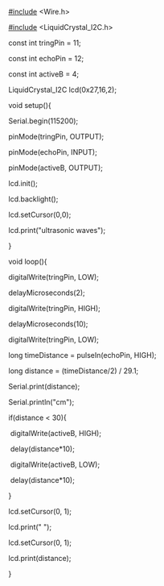 [#include](https://blog.naver.com/PostListByTagName.naver?blogId=ltk0416&encodedTagName=include) <Wire.h>

[#include](https://blog.naver.com/PostListByTagName.naver?blogId=ltk0416&encodedTagName=include) <LiquidCrystal_I2C.h>



const int tringPin = 11;

const int echoPin = 12;



const int activeB = 4;



LiquidCrystal_I2C lcd(0x27,16,2);



void setup(){

  Serial.begin(115200);

  

  pinMode(tringPin, OUTPUT);

  pinMode(echoPin, INPUT);

  

  pinMode(activeB, OUTPUT);



  lcd.init();

  lcd.backlight();

  lcd.setCursor(0,0);

  lcd.print("ultrasonic waves");

}



void loop(){

  digitalWrite(tringPin, LOW);

  delayMicroseconds(2);

  digitalWrite(tringPin, HIGH);

  delayMicroseconds(10);

  digitalWrite(tringPin, LOW);

  

  long timeDistance = pulseIn(echoPin, HIGH);

  long distance = (timeDistance/2) / 29.1;

  

  Serial.print(distance);

  Serial.println("cm");

  

  if(distance < 30){

​    digitalWrite(activeB, HIGH);

​    delay(distance*10);

​    digitalWrite(activeB, LOW);

​    delay(distance*10);

  }



  lcd.setCursor(0, 1);

  lcd.print("    ");

  lcd.setCursor(0, 1);

  lcd.print(distance);

}